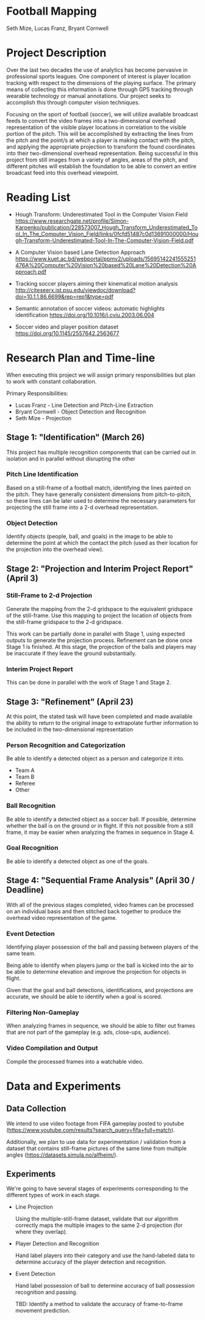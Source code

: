 # Football Mapping

Seth Mize, Lucas Franz, Bryant Cornwell

# Project Description

Over the last two decades the use of analytics has become pervasive in professional sports leagues. One component of interest is player location tracking with respect to the dimensions of the playing surface. The primary means of collecting this information is done through GPS tracking through wearable technology or manual annotations. Our project seeks to accomplish this through computer vision techniques.

Focusing on the sport of football (soccer), we will utilize available broadcast feeds to convert the video frames into a two-dimensional overhead representation of the visible player locations in correlation to the visible portion of the pitch. This will be accomplished by extracting the lines from the pitch and the point/s at which a player is making contact with the pitch, and applying the appropriate projection to transform the found coordinates into their two-dimensional overhead representation. Being successful in this project from still images from a variety of angles, areas of the pitch, and different pitches will establish the foundation to be able to convert an entire broadcast feed into this overhead viewpoint. 


# Reading List

- Hough Transform: Underestimated Tool in the Computer Vision Field
    https://www.researchgate.net/profile/Simon-Karpenko/publication/228573007_Hough_Transform_Underestimated_Tool_In_The_Computer_Vision_Field/links/0fcfd51487c0d13691000000/Hough-Transform-Underestimated-Tool-In-The-Computer-Vision-Field.pdf

- A Computer Vision based Lane Detection Approach
    https://www.kuet.ac.bd/webportal/ppmv2/uploads/15695142241555251476A%20Computer%20Vision%20based%20Lane%20Detection%20Approach.pdf

- Tracking soccer players aiming their kinematical motion analysis
    http://citeseerx.ist.psu.edu/viewdoc/download?doi=10.1.1.86.6699&rep=rep1&type=pdf

- Semantic annotation of soccer videos: automatic highlights identification
    https://doi.org/10.1016/j.cviu.2003.06.004

 - Soccer video and player position dataset
    https://doi.org/10.1145/2557642.2563677

# Research Plan and Time-line

When executing this project we will assign primary responsibilities but plan to work with constant collaboration.

Primary Responsibilities:
- Lucas Franz - Line Detection and Pitch-Line Extraction
- Bryant Cornwell - Object Detection and Recognition
- Seth Mize - Projection 

## Stage 1: "Identification" (March 26)

This project has multiple recognition components that can be carried out in isolation and in parallel without disrupting the other

### Pitch Line Identification

Based on a still-frame of a football match, identifying the lines painted on the pitch. They have generally consistent dimensions from pitch-to-pitch, so these lines can be later used to determine the necessary parameters for projecting the still frame into a 2-d overhead representation.

### Object Detection

Identify objects (people, ball, and goals) in the image to be able to determine the point at which the contact the pitch (used as their location for the projection into the overhead view).


## Stage 2: "Projection and Interim Project Report" (April 3)

### Still-Frame to 2-d Projection

Generate the mapping from the 2-d gridspace to the equivalent gridspace of the still-frame. Use this mapping to project the location of objects from the still-frame gridspace to the 2-d gridspace.

This work can be partially done in parallel with Stage 1, using expected outputs to generate the projection process. Refinement can be done once Stage 1 is finished. At this stage, the projection of the balls and players may be inaccurate if they leave the ground substantially.

### Interim Project Report

This can be done in parallel with the work of Stage 1 and Stage 2.

## Stage 3: "Refinement" (April 23)

At this point, the stated task will have been completed and made available the ability to return to the original image to extrapolate further information to be included in the two-dimensional representation

### Person Recognition and Categorization

Be able to identify a detected object as a person and categorize it into.

- Team A
- Team B
- Referee
- Other

### Ball Recognition

Be able to identify a detected object as a soccer ball. If possible, determine whether the ball is on the ground or in flight. If this not possible from a still frame, it may be easier when analyzing the frames in sequence in Stage 4.

### Goal Recognition

Be able to identify a detected object as one of the goals.

## Stage 4: "Sequential Frame Analysis" (April 30 / Deadline)

With all of the previous stages completed, video frames can be processed on an individual basis and then stitched back together to produce the overhead video representation of the game.

### Event Detection

Identifying player possession of the ball and passing between players of the same team.

Being able to identify when players jump or the ball is kicked into the air to be able to determine elevation and improve the projection for objects in flight.

Given that the goal and ball detections, identifications, and projections are accurate, we should be able to identify when a goal is scored.

### Filtering Non-Gameplay

When analyzing frames in sequence, we should be able to filter out frames that are not part of the gameplay (e.g. ads, close-ups, audience).

### Video Compilation and Output

Compile the processed frames into a watchable video.

# Data and Experiments

## Data Collection

We intend to use video footage from FIFA gameplay posted to youtube (https://www.youtube.com/results?search_query=fifa+full+match).

Additionally, we plan to use data for experimentation / validation from a dataset that contains still-frame pictures of the same time from multiple angles (https://datasets.simula.no/alfheim/).

## Experiments

We're going to have several stages of experiments corresponding to the different types of work in each stage.

- Line Projection

    Using the multiple-still-frame dataset, validate that our algorithm correctly maps the multiple images to the same 2-d projection (for where they overlap).

- Player Detection and Recognition

    Hand label players into their category and use the hand-labeled data to determine accuracy of the player detection and recognition.

- Event Detection

    Hand label possession of ball to determine accuracy of ball possession recognition and passing.

    TBD: Identify a method to validate the accuracy of frame-to-frame movement prediction.
